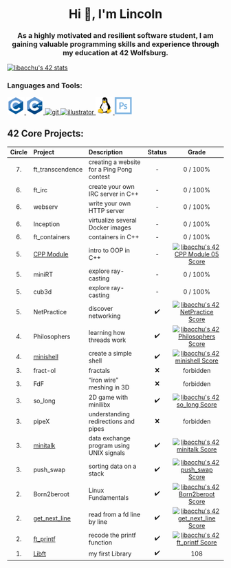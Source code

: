 <h1 align="center">Hi 👋, I'm Lincoln</h1>
<h3 align="center">As a highly motivated and resilient software student, I am gaining valuable programming skills and experience through my education at 42 Wolfsburg.</h3>

[![libacchu's 42 stats](https://badge42.vercel.app/api/v2/clbz2enp500160fkz8jha4orj/stats?cursusId=21&coalitionId=149)](https://github.com/JaeSeoKim/badge42)

<p align="left">
</p>

<h3 align="left">Languages and Tools:</h3>
<p align="left"> <a href="https://www.cprogramming.com/" target="_blank" rel="noreferrer"> <img src="https://raw.githubusercontent.com/devicons/devicon/master/icons/c/c-original.svg" alt="c" width="40" height="40"/> </a> <a href="https://www.w3schools.com/cpp/" target="_blank" rel="noreferrer"> <img src="https://raw.githubusercontent.com/devicons/devicon/master/icons/cplusplus/cplusplus-original.svg" alt="cplusplus" width="40" height="40"/> </a> <a href="https://git-scm.com/" target="_blank" rel="noreferrer"> <img src="https://www.vectorlogo.zone/logos/git-scm/git-scm-icon.svg" alt="git" width="40" height="40"/> </a> <a href="https://www.adobe.com/in/products/illustrator.html" target="_blank" rel="noreferrer"> <img src="https://www.vectorlogo.zone/logos/adobe_illustrator/adobe_illustrator-icon.svg" alt="illustrator" width="40" height="40"/> </a> <a href="https://www.linux.org/" target="_blank" rel="noreferrer"> <img src="https://raw.githubusercontent.com/devicons/devicon/master/icons/linux/linux-original.svg" alt="linux" width="40" height="40"/> </a> <a href="https://www.photoshop.com/en" target="_blank" rel="noreferrer"> <img src="https://raw.githubusercontent.com/devicons/devicon/master/icons/photoshop/photoshop-line.svg" alt="photoshop" width="40" height="40"/> </a> </p>

<h2 align="left">42 Core Projects:</h2>
  
|Circle | Project | Description | Status | Grade |
| :-: | :- | :- | :-: | :-: |
| 7. | ft_transcendence | creating a website for a Ping Pong contest | - | 0 / 100% |
| 6. | ft_irc | create your own IRC server in C++ | - | 0 / 100% |
| 6. | webserv | write your own HTTP server | - | 0 / 100% |
| 6. | Inception | virtualize several Docker images | - | 0 / 100% |
| 6. | ft_containers | containers in C++ | - | 0 / 100% |
| 5. | [CPP Module](https://github.com/libacchu/CPP_Module) | intro to OOP in C++ | - | [![libacchu's 42 CPP Module 05 Score](https://badge42.vercel.app/api/v2/clbz2enp500160fkz8jha4orj/project/2914569)](https://github.com/JaeSeoKim/badge42) |
| 5. | miniRT | explore ray-casting | - | 0 / 100% |
| 5. | cub3d | explore ray-casting| - | 0 / 100% |
| 5. | NetPractice | discover networking | ✔️ | [![libacchu's 42 NetPractice Score](https://badge42.vercel.app/api/v2/clbz2enp500160fkz8jha4orj/project/2846383)](https://github.com/JaeSeoKim/badge42) |
| 4. | Philosophers | learning how threads work | ✔️ | [![libacchu's 42 Philosophers Score](https://badge42.vercel.app/api/v2/clbz2enp500160fkz8jha4orj/project/2802172)](https://github.com/JaeSeoKim/badge42) |
| 4. | [minishell](https://github.com/libacchu/minishell) | create a simple shell | ✔️ | [![libacchu's 42 minishell Score](https://badge42.vercel.app/api/v2/clbz2enp500160fkz8jha4orj/project/2687183)](https://github.com/JaeSeoKim/badge42) |
| 3. | fract-ol | fractals | ❌ | forbidden |
| 3. | FdF | “iron wire” meshing in 3D | ❌ | forbidden |
| 3. | so_long | 2D game with minilibx | ✔️ | [![libacchu's 42 so_long Score](https://badge42.vercel.app/api/v2/clbz2enp500160fkz8jha4orj/project/2574690)](https://github.com/JaeSeoKim/badge42) |
| 3. | pipeX | understanding redirections and pipes | ❌ | forbidden |
| 3. | [minitalk](https://github.com/libacchu/minitalk) | data exchange program using UNIX signals | ✔️ | [![libacchu's 42 minitalk Score](https://badge42.vercel.app/api/v2/clbz2enp500160fkz8jha4orj/project/2538799)](https://github.com/JaeSeoKim/badge42) |
| 3. | push_swap | sorting data on a stack | ✔️ | [![libacchu's 42 push_swap Score](https://badge42.vercel.app/api/v2/clbz2enp500160fkz8jha4orj/project/2581591)](https://github.com/JaeSeoKim/badge42) |
| 2. | Born2beroot | Linux Fundamentals | ✔️ | [![libacchu's 42 Born2beroot Score](https://badge42.vercel.app/api/v2/clbz2enp500160fkz8jha4orj/project/2470185)](https://github.com/JaeSeoKim/badge42) |
| 2. | [get_next_line](https://github.com/libacchu/get_next_line) | read from a fd line by line | ✔️ | [![libacchu's 42 get_next_line Score](https://badge42.vercel.app/api/v2/clbz2enp500160fkz8jha4orj/project/2514344)](https://github.com/JaeSeoKim/badge42) |
| 2. | [ft_printf](https://github.com/libacchu/ft_printf) | recode the printf function | ✔️ | [![libacchu's 42 ft_printf Score](https://badge42.vercel.app/api/v2/clbz2enp500160fkz8jha4orj/project/2478534)](https://github.com/JaeSeoKim/badge42) |
| 1. | [Libft](https://github.com/libacchu/libft-42) | my first Library | ✔️ | 108 |
 
